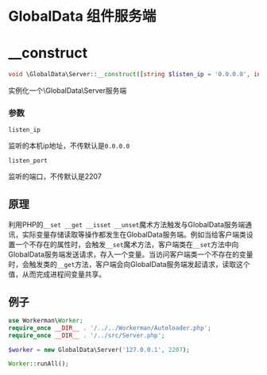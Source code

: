 # GlobalData 组件服务端


# __construct
```php
void \GlobalData\Server::__construct([string $listen_ip = '0.0.0.0', int $listen_port = 2207])
```

实例化一个\GlobalData\Server服务端

### 参数
``` listen_ip ```

监听的本机ip地址，不传默认是```0.0.0.0```

``` listen_port ```

监听的端口，不传默认是2207

## 原理

利用PHP的```__set __get __isset __unset```魔术方法触发与GlobalData服务端通讯，实际变量存储读取等操作都发生在GlobalData服务端。例如当给客户端类设置一个不存在的属性时，会触发```__set```魔术方法，客户端类在```__set```方法中向GlobalData服务端发送请求，存入一个变量。当访问客户端类一个不存在的变量时，会触发类的```__get```方法，客户端会向GlobalData服务端发起请求，读取这个值，从而完成进程间变量共享。
## 例子
```php
use Workerman\Worker;
require_once __DIR__ . '/../../Workerman/Autoloader.php';
require_once __DIR__ . '/../src/Server.php';

$worker = new GlobalData\Server('127.0.0.1', 2207);

Worker::runAll();
```

